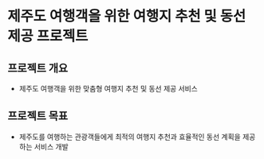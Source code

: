 # 제주도 여행객을 위한 여행지 추천 및 동선 제공 프로젝트
## 프로젝트 개요
- 제주도 여행객을 위한 맞춤형 여행지 추천 및 동선 제공 서비스

## 프로젝트 목표

- 제주도를 여행하는 관광객들에게 최적의 여행지 추천과 효율적인 동선 계획을 제공하는 서비스 개발

